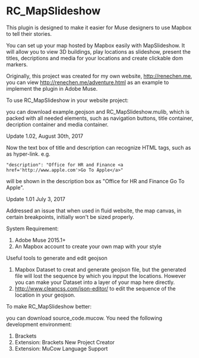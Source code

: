 # RC_MapSlideshow

This plugin is designed to make it easier for Muse designers to use Mapbox to tell their stories. 

You can set up your map hosted by Mapbox easily with MapSlideshow. It will allow you to view 3D buildings, play locations as slideshow, present the titles, decriptions and media for your locations and create clickable dom markers.

Originally, this project was created for my own website, http://renechen.me, you can view http://renechen.me/adventure.html as an example to implement the plugin in Adobe Muse. 

To use RC_MapSlideshow in your website project:

you can download example.geojson and RC_MapSlideshow.mulib, which is packed with all needed elements, such as navigation buttons, title container, decription container and media container.

Update 1.02, August 30th, 2017

Now the text box of title and description can recognize HTML tags, such as <a/> as hyper-link. e.g. 
```
"description": "Office for HR and Finance <a href='http://www.apple.com'>Go To Apple</a>"
```
will be shown in the description box as "Office for HR and Finance Go To Apple".

Update 1.01 July 3, 2017

Addressed an issue that when used in fluid website, the map canvas, in certain breakpoints, initially won't be sized properly.

System Requirement:

1. Adobe Muse 2015.1+
2. An Mapbox account to create your own map with your style

Useful tools to generate and edit geojson
1. Mapbox Dataset to creat and generate geojson file, but the generated file will lost the sequence by which you inpput the locations. However you can make your Dataset into a layer of your map here directly.
2. http://www.cleancss.com/json-editor/ to edit the sequence of the location in your geojson.


To make RC_MapSlideshow better:

you can download source_code.mucow. You need the following development environment:
1. Brackets
2. Extension: Brackets New Project Creator
3. Extension: MuCow Language Support


